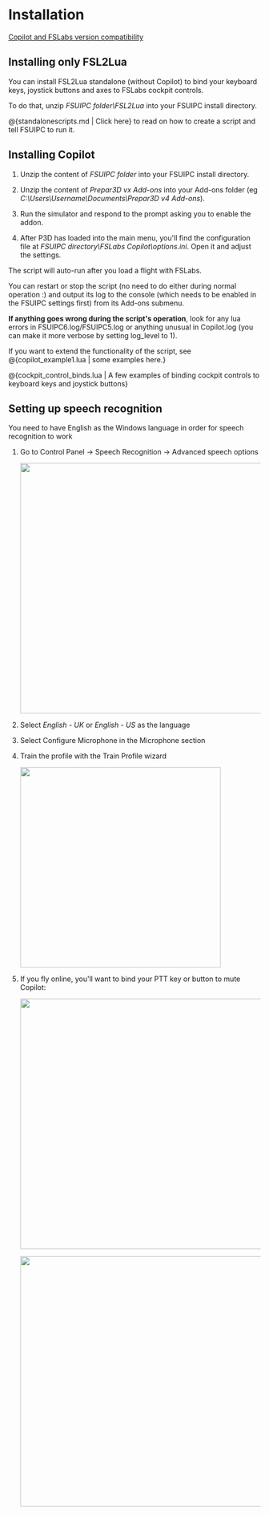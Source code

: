 # Installation

<a href="https://forums.flightsimlabs.com/index.php?/topic/25298-copilot-lua-script/&tab=comments#comment-194432">Copilot and FSLabs version compatibility</a>

## Installing only FSL2Lua

You can install FSL2Lua standalone (without Copilot) to bind your keyboard keys, joystick buttons and axes to FSLabs cockpit controls.

To do that, unzip *FSUIPC folder\FSL2Lua* into your FSUIPC install directory.

@{standalonescripts.md | Click here} to read on how to create a script and tell FSUIPC to run it.

## Installing Copilot

1. Unzip the content of *FSUIPC folder* into your FSUIPC install directory.

2. Unzip the content of *Prepar3D vx Add-ons* into your Add-ons folder (eg *C:\Users\Username\Documents\Prepar3D v4 Add-ons*).

3. Run the simulator and respond to the prompt asking you to enable the addon.

4. After P3D has loaded into the main menu, you'll find the configuration file at *FSUIPC directory\FSLabs Copilot\options.ini*. Open it and adjust the settings.

The script will auto-run after you load a flight with FSLabs.

You can restart or stop the script (no need to do either during normal operation :) and output its log to the console (which needs to be enabled in the FSUIPC settings first) from its Add-ons submenu.

**If anything goes wrong during the script's operation**, look for any lua errors in FSUIPC6.log/FSUIPC5.log or anything unusual in Copilot.log (you can make it more verbose by setting log_level to 1).

If you want to extend the functionality of the script, see @{copilot_example1.lua | some examples here.}

@{cockpit_control_binds.lua | A few examples of binding cockpit controls to keyboard keys and joystick buttons}

## Setting up speech recognition

You need to have English as the Windows language in order for speech recognition to work  

1. Go to Control Panel -> Speech Recognition -> Advanced speech options <p><img src="../img/recosetup1.jpg" width="500px"></p>

2. Select *English - UK* or *English - US* as the language

3. Select Configure Microphone in the Microphone section

4. Train the profile with the Train Profile wizard <p><img src="../img/recosetup2.jpg" width="400px"></p>

5. If you fly online, you'll want to bind your PTT key or button to mute Copilot: <p><img src="../img/mutekey.png" width="500px"></p> <p><img src="../img/mutebutton.png" width="500px"></p>

